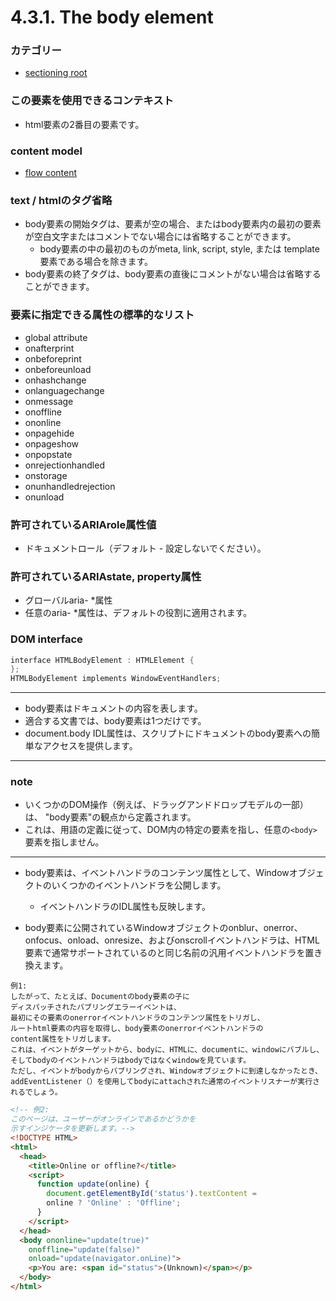 # 4.3.1. The body element

### カテゴリー
- [sectioning root](https://www.w3.org/TR/html/sections.html#sectioning-roots)

### この要素を使用できるコンテキスト
- html要素の2番目の要素です。

### content model
- [flow content](https://www.w3.org/TR/html/dom.html#flow-content-2)

### text / htmlのタグ省略
- body要素の開始タグは、要素が空の場合、またはbody要素内の最初の要素が空白文字またはコメントでない場合には省略することができます。
    - body要素の中の最初のものがmeta, link, script, style, または template要素である場合を除きます。
- body要素の終了タグは、body要素の直後にコメントがない場合は省略することができます。


### 要素に指定できる属性の標準的なリスト
- global attribute
- onafterprint
- onbeforeprint
- onbeforeunload
- onhashchange
- onlanguagechange
- onmessage
- onoffline
- ononline
- onpagehide
- onpageshow
- onpopstate
- onrejectionhandled
- onstorage
- onunhandledrejection
- onunload

### 許可されているARIArole属性値
- ドキュメントロール（デフォルト - 設定しないでください）。


### 許可されているARIAstate, property属性
- グローバルaria- *属性
- 任意のaria- *属性は、デフォルトの役割に適用されます。


### DOM interface
```c
interface HTMLBodyElement : HTMLElement {
};
HTMLBodyElement implements WindowEventHandlers;
```

***

- body要素はドキュメントの内容を表します。
- 適合する文書では、body要素は1つだけです。
- document.body IDL属性は、スクリプトにドキュメントのbody要素への簡単なアクセスを提供します。



***
### note
- いくつかのDOM操作（例えば、ドラッグアンドドロップモデルの一部）は、 "body要素"の観点から定義されます。
- これは、用語の定義に従って、DOM内の特定の要素を指し、任意の`<body>`要素を指しません。
***

- body要素は、イベントハンドラのコンテンツ属性として、Windowオブジェクトのいくつかのイベントハンドラを公開します。
    - イベントハンドラのIDL属性も反映します。

- body要素に公開されているWindowオブジェクトのonblur、onerror、onfocus、onload、onresize、およびonscrollイベントハンドラは、HTML要素で通常サポートされているのと同じ名前の汎用イベントハンドラを置き換えます。


```
例1:
したがって、たとえば、Documentのbody要素の子に
ディスパッチされたバブリングエラーイベントは、
最初にその要素のonerrorイベントハンドラのコンテンツ属性をトリガし、
ルートhtml要素の内容を取得し、body要素のonerrorイベントハンドラの
content属性をトリガします。
これは、イベントがターゲットから、bodyに、HTMLに、documentに、windowにバブルし、
そしてbodyのイベントハンドラはbodyではなくwindowを見ています。
ただし、イベントがbodyからバブリングされ、Windowオブジェクトに到達しなかったとき、
addEventListener（）を使用してbodyにattachされた通常のイベントリスナーが実行されるでしょう。
```

```html
<!-- 例2:
このページは、ユーザーがオンラインであるかどうかを
示すインジケータを更新します。-->
<!DOCTYPE HTML>
<html>
  <head>
    <title>Online or offline?</title>
    <script>
      function update(online) {
        document.getElementById('status').textContent =
        online ? 'Online' : 'Offline';
      }
    </script>
  </head>
  <body ononline="update(true)"
    onoffline="update(false)"
    onload="update(navigator.onLine)">
    <p>You are: <span id="status">(Unknown)</span></p>
  </body>
</html>
```


